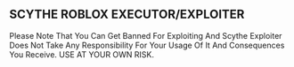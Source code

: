 ## SCYTHE ROBLOX EXECUTOR/EXPLOITER

Please Note That You Can Get Banned For Exploiting And Scythe Exploiter Does Not Take Any Responsibility For Your Usage Of It And Consequences You Receive.
USE AT YOUR OWN RISK.
